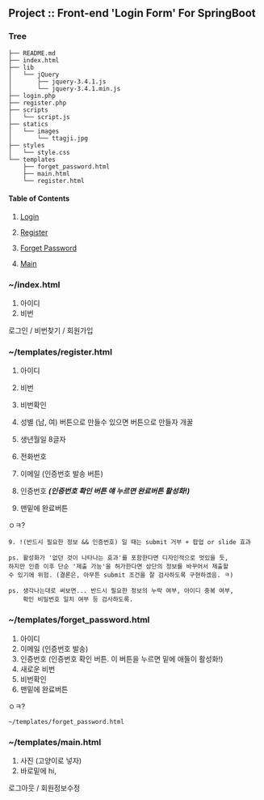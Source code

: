 ## Project :: Front-end 'Login Form' For SpringBoot

### Tree

~~~
├── README.md
├── index.html
├── lib
│   └── jQuery
│       ├── jquery-3.4.1.js
│       └── jquery-3.4.1.min.js
├── login.php
├── register.php
├── scripts
│   └── script.js
├── statics
│   └── images
│       └── ttagji.jpg
├── styles
│   └── style.css
└── templates
    ├── forget_password.html
    ├── main.html
    └── register.html
~~~



#### Table of Contents

1. [Login](~/index.html)

2. [Register](~/templates/register.html)

3. [Forget Password](~/templates/forget_password.html)

4. [Main](~/templates/main.html)



### ~/index.html

1. 아이디
2. 비번

로그인 / 비번찾기 / 회원가입



### ~/templates/register.html

1. 아이디

2. 비번

3. 비번확인

4. 성별 (남, 여) 버튼으로 만들수 있으면 버튼으로 만들자 개꿀

5. 생년월일 8글자

6. 전화번호

7. 이메일 (인증번호 발송 버튼)

8. 인증번호 ***(인증번호 확인 버튼 얘 누르면 완료버튼 활성화!)***

9. 맨밑에 완료버튼

ㅇㅋ?

    9. !(반드시 필요한 정보 && 인증번호) 일 때는 submit 거부 + 팝업 or slide 효과
    
    ps. 활성화가 '없던 것이 나타나는 효과'를 포함한다면 디자인적으로 멋있을 듯,
    하지만 인증 이후 단순 '제출 가능'을 허가한다면 상단의 정보를 바꾸어서 제출할
    수 있기에 위험. (결론은, 아무튼 submit 조건을 잘 검사하도록 구현하겠음. ㅋ)
    
    ps. 생각나는대로 써보면... 반드시 필요한 정보의 누락 여부, 아이디 중복 여부,
        확인 비밀번호 일치 여부 등 검사하도록.



### ~/templates/forget_password.html

1. 아이디
2. 이메일 (인증번호 발송)
3. 인증번호 (인증번호 확인 버튼. 이 버튼을 누르면 밑에 애들이 활성화!)
4. 새로운 비번
5. 비번확인
6. 맨밑에 완료버튼

ㅇㅋ?

    ~/templates/forget_password.html



### ~/templates/main.html

1. 사진 (고양이로 넣자)
2. 바로밑에 hi, <username>

로그아웃 / 회원정보수정